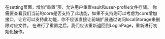 在setting页面，增加“重置”项，允许用户重置vault和user-profile文件存储。
你需要查看我们当前的core是否支持了此功能，如果不支持则可以考虑为core增加接口，让它可以支持此功能，你不应该直接让前端扩展通过访问localStorage来删除对应文件。
在进行了重置之后，我们应该重新退回到LoginPage，重新进行初始化操作。